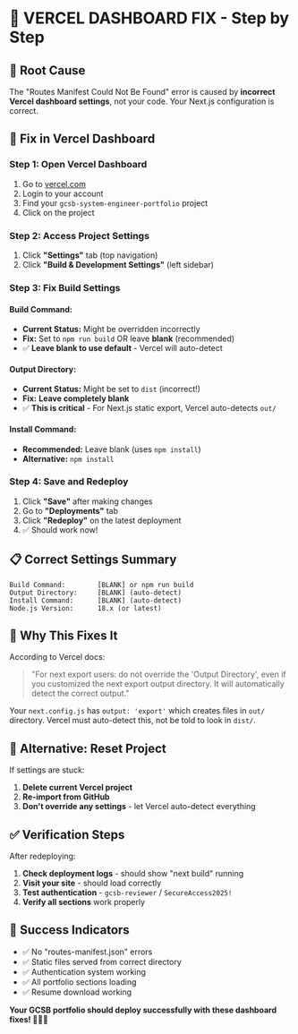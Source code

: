 # 🎯 VERCEL DASHBOARD FIX - Step by Step

## 🚨 **Root Cause**
The "Routes Manifest Could Not Be Found" error is caused by **incorrect Vercel dashboard settings**, not your code. Your Next.js configuration is correct.

## 🔧 **Fix in Vercel Dashboard**

### **Step 1: Open Vercel Dashboard**
1. Go to [vercel.com](https://vercel.com)
2. Login to your account
3. Find your `gcsb-system-engineer-portfolio` project
4. Click on the project

### **Step 2: Access Project Settings**
1. Click **"Settings"** tab (top navigation)
2. Click **"Build & Development Settings"** (left sidebar)

### **Step 3: Fix Build Settings**

#### **Build Command:**
- **Current Status:** Might be overridden incorrectly
- **Fix:** Set to `npm run build` OR leave **blank** (recommended)
- ✅ **Leave blank to use default** - Vercel will auto-detect

#### **Output Directory:**
- **Current Status:** Might be set to `dist` (incorrect!)
- **Fix:** **Leave completely blank** 
- ✅ **This is critical** - For Next.js static export, Vercel auto-detects `out/`

#### **Install Command:**
- **Recommended:** Leave blank (uses `npm install`)
- **Alternative:** `npm install`

### **Step 4: Save and Redeploy**
1. Click **"Save"** after making changes
2. Go to **"Deployments"** tab
3. Click **"Redeploy"** on the latest deployment
4. ✅ Should work now!

## 📋 **Correct Settings Summary**

```
Build Command:        [BLANK] or npm run build
Output Directory:     [BLANK] (auto-detect)
Install Command:      [BLANK] (auto-detect)
Node.js Version:      18.x (or latest)
```

## 🎯 **Why This Fixes It**

According to Vercel docs:
> "For next export users: do not override the 'Output Directory', even if you customized the next export output directory. It will automatically detect the correct output."

Your `next.config.js` has `output: 'export'` which creates files in `out/` directory. Vercel must auto-detect this, not be told to look in `dist/`.

## 🔄 **Alternative: Reset Project**

If settings are stuck:
1. **Delete current Vercel project**
2. **Re-import from GitHub**
3. **Don't override any settings** - let Vercel auto-detect everything

## ✅ **Verification Steps**

After redeploying:
1. **Check deployment logs** - should show "next build" running
2. **Visit your site** - should load correctly
3. **Test authentication** - `gcsb-reviewer` / `SecureAccess2025!`
4. **Verify all sections** work properly

## 🎉 **Success Indicators**

- ✅ No "routes-manifest.json" errors
- ✅ Static files served from correct directory
- ✅ Authentication system working
- ✅ All portfolio sections loading
- ✅ Resume download working

**Your GCSB portfolio should deploy successfully with these dashboard fixes! 🚀🇳🇿**
